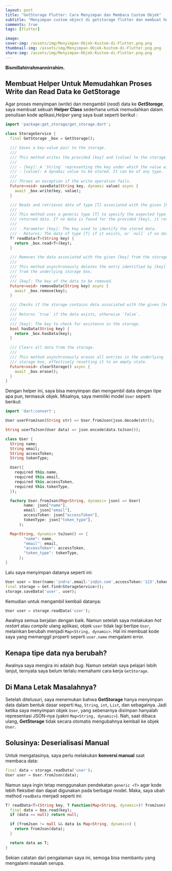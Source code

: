 ```yaml
---
layout: post
title: "GetStorage Flutter: Cara Menyimpan dan Membaca Custom Objek"
subtitle: "Menyimpan custom object di getstorage flutter dan membuat helper yang bisa membantu mengurangi boilerplate."
comments: true
tags: [flutter]

image:
cover-img: /assets/img/Menyimpan-Objek-Kustom-di-Flutter.png.png
thumbnail-img: /assets/img/Menyimpan-Objek-Kustom-di-Flutter.png.png
share-img: /assets/img/Menyimpan-Objek-Kustom-di-Flutter.png.png
---
```


**Bismillahirrahmannirrahim.**

## Membuat Helper Untuk Memudahkan Proses Write dan Read Data ke GetStorage

Agar proses menyimpan (_write_) dan mengambil (_read_) data ke **_GetStorage_**, saya membuat sebuah **Helper Class** sederhana untuk memudahkan dalam penulisan kode aplikasi,_Helper_ yang saya buat seperti berikut :

```dart
import 'package:get_storage/get_storage.dart';

class StorageService {
  final GetStorage _box = GetStorage();

  /// Saves a key-value pair to the storage.
  ///
  /// This method writes the provided [key] and [value] to the storage asynchronously.
  ///
  /// - [key]: A `String` representing the key under which the value will be stored.
  /// - [value]: A dynamic value to be stored. It can be of any type.
  ///
  /// Throws an exception if the write operation fails.
  Future<void> saveData(String key, dynamic value) async {
    await _box.write(key, value);
  }

  /// Reads and retrieves data of type [T] associated with the given [key] from storage.
  ///
  /// This method uses a generic type [T] to specify the expected type of the
  /// returned data. If no data is found for the provided [key], it returns `null`.
  ///
  /// - Parameter [key]: The key used to identify the stored data.
  /// - Returns: The data of type [T] if it exists, or `null` if no data is found.
  T? readData<T>(String key) {
    return _box.read<T>(key);
  }

  /// Removes the data associated with the given [key] from the storage.
  ///
  /// This method asynchronously deletes the entry identified by [key]
  /// from the underlying storage box.
  ///
  /// [key]: The key of the data to be removed.
  Future<void> removeData(String key) async {
    await _box.remove(key);
  }

  /// Checks if the storage contains data associated with the given [key].
  ///
  /// Returns `true` if the data exists, otherwise `false`.
  ///
  /// [key]: The key to check for existence in the storage.
  bool hasData(String key) {
    return _box.hasData(key);
  }

  /// Clears all data from the storage.
  ///
  /// This method asynchronously erases all entries in the underlying
  /// storage box, effectively resetting it to an empty state.
  Future<void> clearStorage() async {
    await _box.erase();
  }
}

```

Dengan helper ini, saya bisa menyimpan dan mengambil data dengan tipe apa pun, termasuk objek. Misalnya, saya memiliki model `User` seperti berikut:

```dart
import 'dart:convert';

User userFromJson(String str) => User.fromJson(json.decode(str));

String userToJson(User data) => json.encode(data.toJson());

class User {
  String name;
  String email;
  String accessToken;
  String tokenType;

  User({
    required this.name,
    required this.email,
    required this.accessToken,
    required this.tokenType,
  });

  factory User.fromJson(Map<String, dynamic> json) => User(
        name: json["name"],
        email: json["email"],
        accessToken: json["accessToken"],
        tokenType: json["token_type"],
      );

  Map<String, dynamic> toJson() => {
        "name": name,
        "email": email,
        "accessToken": accessToken,
        "token_type": tokenType,
      };
}
```

Lalu saya menyimpan datanya seperti ini:

```dart
User user = User(name:'indra',email:'in@in.com',accessToken:'123',tokenType:'bearer');
final storage = Get.find<StorageService>();
storage.saveData('user', user);
```

Kemudian untuk mengambil kembali datanya:

```dart
User user = storage.readData('user');
```

Awalnya semua berjalan dengan baik. Namun setelah saya melakukan _hot restart_ atau _compile_ ulang aplikasi, objek `user` tidak lagi bertipe `User`, melainkan berubah menjadi `Map<String, dynamic>`. Hal ini membuat kode saya yang memanggil properti seperti `user.name` mengalami error.

## Kenapa tipe data nya berubah?

Awalnya saya mengira ini adalah _bug_. Namun setelah saya pelajari lebih lanjut, ternyata saya belum terlalu memahami cara kerja `GetStorage`.

## Di Mana Letak Masalahnya?

Setelah ditelusuri, saya menemukan bahwa **GetStorage** hanya menyimpan data dalam bentuk dasar seperti `Map`, `String`, `int`, `List`, dan sebagainya. Jadi ketika saya menyimpan objek `User`, yang sebenarnya disimpan hanyalah representasi JSON-nya (yakni `Map<String, dynamic>`). Nah, saat dibaca ulang, **GetStorage** tidak secara otomatis mengubahnya kembali ke objek `User`.

## Solusinya: Deserialisasi Manual

Untuk mengatasinya, saya perlu melakukan **konversi manual** saat membaca data:

```dart
final data = storage.readData('user');
User user = User.fromJson(data);
```

Namun saya ingin tetap menggunakan pendekatan `generic <T>` agar kode lebih fleksibel dan dapat digunakan pada berbagai model. Maka, saya ubah method `readData` menjadi seperti ini:

```dart
T? readData<T>(String key, T Function(Map<String, dynamic>)? fromJson) {
  final data = box.read(key);
  if (data == null) return null;

  if (fromJson != null && data is Map<String, dynamic>) {
    return fromJson(data);
  }

  return data as T;
}
```

Sekian catatan dari pengalaman saya ini, semoga bisa membantu yang mengalami masalah serupa.
